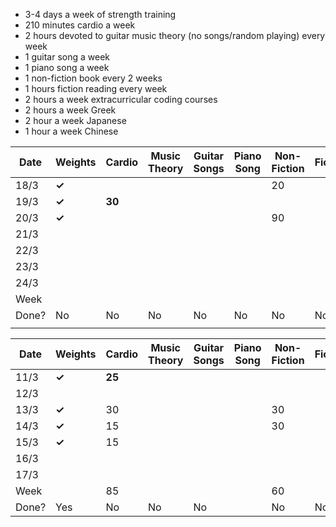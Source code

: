 - 3-4 days a week of strength training
- 210 minutes cardio a week
- 2 hours devoted to guitar music theory (no songs/random playing) every week
- 1 guitar song a week
- 1 piano song a week
- 1 non-fiction book every 2 weeks
- 1 hours fiction reading every week
- 2 hours a week extracurricular coding courses
- 2 hours a week Greek
- 2 hour a week Japanese
- 1 hour a week Chinese

| Date  | Weights | Cardio | Music Theory | Guitar Songs | Piano Song | Non-Fiction | Fiction | Coding | Greek |
| ----- | ------- | ------ | ------------ | ------------ | ---------- | ----------- | ------- | ------ | ----- |
| 18/3  | **✓**   |        |              |              |            | 20          |         |        |       |
| 19/3  | **✓**   | **30** |              |              |            |             |         |        |       |
| 20/3  | **✓**   |        |              |              |            | 90          |         |        |       |
| 21/3  |         |        |              |              |            |             |         |        |       |
| 22/3  |         |        |              |              |            |             |         |        |       |
| 23/3  |         |        |              |              |            |             |         |        |       |
| 24/3  |         |        |              |              |            |             |         |        |       |
| Week  |         |        |              |              |            |             |         |        |       |
| Done? | No      | No     | No           | No           | No         | No          | No      | No     | No    |
|       |         |        |              |              |            |             |         |        |       |

| Date  | Weights | Cardio | Music Theory | Guitar Songs | Piano Song | Non-Fiction | Fiction | Coding | Greek | Japanese | Chinese |
| ----- | ------- | ------ | ------------ | ------------ | ---------- | ----------- | ------- | ------ | ----- | -------- | ------- |
| 11/3  | **✓**   | **25** |              |              |            |             |         |        |       |          |         |
| 12/3  |         |        |              |              |            |             |         |        |       |          |         |
| 13/3  | **✓**   | 30     |              |              |            | 30          |         |        |       |          |         |
| 14/3  | **✓**   | 15     |              |              |            | 30          |         |        |       |          |         |
| 15/3  | **✓**   | 15     |              |              |            |             |         |        | 30    |          |         |
| 16/3  |         |        |              |              |            |             |         |        | 30    |          |         |
| 17/3  |         |        |              |              |            |             |         |        |       |          |         |
| Week  |         | 85     |              |              |            | 60          |         |        | 60    |          |         |
| Done? | Yes     | No     | No           | No           |            | No          | No      | No     | No    | No       | No      |

